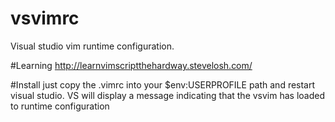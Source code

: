 # vsvimrc

Visual studio vim runtime configuration.

#Learning
http://learnvimscriptthehardway.stevelosh.com/

#Install
just copy the .vimrc into your $env:USERPROFILE path and restart visual studio.
VS will display a message indicating that the vsvim has loaded to runtime configuration

